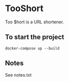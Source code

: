 # TooShort

Too $hort is a URL shortener.

## To start the project

`docker-compose up --build`

## Notes

See notes.txt
